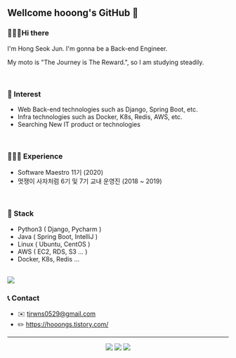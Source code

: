 ## Wellcome hooong's GitHub 🙌

### 🙋🏻‍♂️Hi there

 I'm Hong Seok Jun. I'm gonna be a Back-end Engineer.

My moto is "The Journey is The Reward.", so I am studying steadily.

<br>

### 🧐 Interest

- Web Back-end technologies such as Django, Spring Boot, etc.
- Infra technologies such as Docker, K8s, Redis, AWS, etc.
- Searching New IT product or technologies

<br>

### 👨🏻‍💻 Experience

- Software Maestro 11기 (2020)
- 멋쟁이 사자처럼 6기 및 7기 교내 운영진 (2018 ~ 2019)

<br>

### 🔨 Stack

- Python3 ( Django, Pycharm )
- Java ( Spring Boot, IntelliJ )
- Linux ( Ubuntu, CentOS )
- AWS ( EC2, RDS, S3 ... )
- Docker, K8s, Redis ...

<br><img src="https://github-readme-stats.vercel.app/api?username=hooong&custom_title=hooong's_Stats&show_icons=true&count_private=true&bg_color=262729&hide_border=true&icon_color=949494&title_color=ffffff&text_color=949494">

### 📞 Contact

- ✉️ tjrwns0529@gmail.com
- ✏️ https://hooongs.tistory.com/

---

<div align="center">

<img src="https://img.shields.io/github/followers/hooong?style=social"> <img src="https://img.shields.io/github/stars/hooong?style=social"> <img src="https://hits.seeyoufarm.com/api/count/incr/badge.svg?url=https%3A%2F%2Fgithub.com%2Fhooong&count_bg=%2394EDC6&title_bg=%23555555&icon=buymeacoffee.svg&icon_color=%23FFFFFF&edge_flat=false">

</div>
